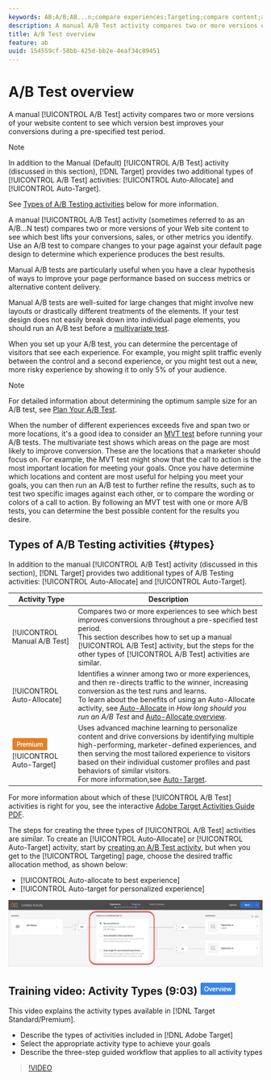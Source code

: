 ```yaml
---
keywords: AB;A/B;AB...n;compare experiences;Targeting;compare content;auto-target;auto-allocate
description: A manual A/B Test activity compares two or more versions of your website content to see which version best improves your conversions during a pre-specified test period.
title: A/B Test overview
feature: ab
uuid: 154559cf-58bb-425d-bb2e-4eaf34c89451
---
```


# A/B Test overview

A manual [!UICONTROL A/B Test] activity compares two or more versions of your website content to see which version best improves your conversions during a pre-specified test period.

>[!NOTE]
>
>In addition to the Manual (Default) [!UICONTROL A/B Test] activity (discussed in this section), [!DNL Target] provides two additional types of [!UICONTROL A/B Test] activities: [!UICONTROL Auto-Allocate] and [!UICONTROL Auto-Target].
>
>See [Types of A/B Testing activities](#types) below for more information.

A manual [!UICONTROL A/B Test] activity (sometimes referred to as an A/B...N test) compares two or more versions of your Web site content to see which best lifts your conversions, sales, or other metrics you identify. Use an A/B test to compare changes to your page against your default page design to determine which experience produces the best results.

Manual A/B tests are particularly useful when you have a clear hypothesis of ways to improve your page performance based on success metrics or alternative content delivery.

Manual A/B tests are well-suited for large changes that might involve new layouts or drastically different treatments of the elements. If your test design does not easily break down into individual page elements, you should run an A/B test before a [multivariate test](/help/c-activities/c-multivariate-testing/multivariate-testing.md).

When you set up your A/B test, you can determine the percentage of visitors that see each experience. For example, you might split traffic evenly between the control and a second experience, or you might test out a new, more risky experience by showing it to only 5% of your audience.

>[!NOTE]
>
>For detailed information about determining the optimum sample size for an A/B test, see [Plan Your A/B Test](../../c-activities/t-test-ab/sample-size-determination.md).

When the number of different experiences exceeds five and span two or more locations, it's a good idea to consider an [MVT test](/help/c-activities/c-multivariate-testing/multivariate-testing.md) before running your A/B tests. The multivariate test shows which areas on the page are most likely to improve conversion. These are the locations that a marketer should focus on. For example, the MVT test might show that the call to action is the most important location for meeting your goals. Once you have determine which locations and content are most useful for helping you meet your goals, you can then run an A/B test to further refine the results, such as to test two specific images against each other, or to compare the wording or colors of a call to action. By following an MVT test with one or more A/B tests, you can determine the best possible content for the results you desire.

## Types of A/B Testing activities {#types}

In addition to the manual [!UICONTROL A/B Test] activity (discussed in this section), [!DNL Target] provides two additional types of A/B Testing activities: [!UICONTROL Auto-Allocate] and [!UICONTROL Auto-Target].

|Activity Type|Description|
| --- | --- |
|[!UICONTROL Manual A/B Test]|Compares two or more experiences to see which best improves conversions throughout a pre-specified test period.<br>This section describes how to set up a manual [!UICONTROL A/B Test] activity, but the steps for the other types of [!UICONTROL A/B Test] activities are similar.|
|[!UICONTROL Auto-Allocate]|Identifies a winner among two or more experiences, and then re-directs traffic to the winner, increasing conversion as the test runs and learns.<br>To learn about the benefits of using an Auto-Allocate activity, see [Auto-Allocate](/help/c-activities/t-test-ab/sample-size-determination.md#auto-allocate) in *How long should you run an A/B Test* and [Auto-Allocate overview](/help/c-activities/automated-traffic-allocation/automated-traffic-allocation.md).|
|![Premium badge](/help/assets/premium.png) [!UICONTROL Auto-Target]|Uses advanced machine learning to personalize content and drive conversions by identifying multiple high-performing, marketer-defined experiences, and then serving the most tailored experience to visitors based on their individual customer profiles and past behaviors of similar visitors.<br>For more information,see [Auto-Target](/help/c-activities/auto-target/auto-target-to-optimize.md).|

For more information about which of these [!UICONTROL A/B Test] activities is right for you, see the interactive [Adobe Target Activities Guide PDF](/help/c-activities/target-activities-guide.md).

The steps for creating the three types of [!UICONTROL A/B Test] activities are similar. To create an [!UICONTROL Auto-Allocate] or [!UICONTROL Auto-Target] activity, start by [creating an A/B Test activity](/help/c-activities/t-test-ab/t-test-create-ab/test-create-ab.md), but when you get to the [!UICONTROL Targeting] page, choose the desired traffic allocation method, as shown below:

* [!UICONTROL Auto-allocate to best experience]
* [!UICONTROL Auto-target for personalized experience]

![Traffic Allocation Method settings](/help/c-activities/t-test-ab/t-test-create-ab/assets/traffic-allocation-method.png)

## Training video: Activity Types (9:03) ![Overview badge](/help/assets/overview.png) 

This video explains the activity types available in [!DNL Target Standard/Premium].

* Describe the types of activities included in [!DNL Adobe Target] 
* Select the appropriate activity type to achieve your goals 
* Describe the three-step guided workflow that applies to all activity types

>[!VIDEO](https://video.tv.adobe.com/v/17386) 
